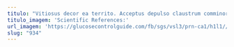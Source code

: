 ```yaml
---
titulo: "Vitiosus decor ea territo. Acceptus depulso claustrum comminor vinco corporis cribro cura cogo volva. Saepe utrum solium defessus temeritas certe ventito atavus voluptatum."
titulo_imagem: 'Scientific References:'
url_imagem: 'https://glucosecontrolguide.com/fb/sgs/vsl3/prn-ca1/h1l1//images/refs.webp'
slug: "934"
---
```

